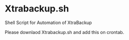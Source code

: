 # Xtrabackup.sh
Shell Script for Automation of XtraBackup

Please downlaod Xtrabackup.sh and add this on crontab.
